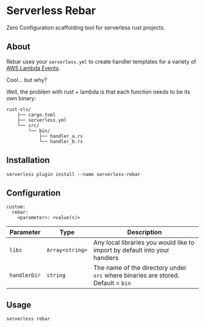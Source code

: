 # Serverless Rebar

Zero Configuration scaffolding tool for serverless rust projects.

## About

Rebar uses your `serverless.yml` to create handler templates for a variety of [AWS Lambda Events](https://www.serverless.com/framework/docs/providers/aws/guide/events).

Cool... but why?

Well, the problem with rust + lambda is that each function needs to be its own binary:


```
rust-sls/
    ├── cargo.toml
    ├── serverless.yml
    └── src/
        └── bin/
            ├── handler_a.rs
            └── handler_b.rs
```

## Installation

```serverless plugin install --name serverless-rebar```

## Configuration

```
custom:
  rebar:
    <parameter>: <value(s)>
```

Parameter | Type | Description
--- | --- | ---
`libs` | `Array<string>` | Any local libraries you would like to import by default into your handlers
`handlerDir` | `string` | The name of the directory under `src` where binaries are stored. Default = `bin`

## Usage

```serverless rebar```


